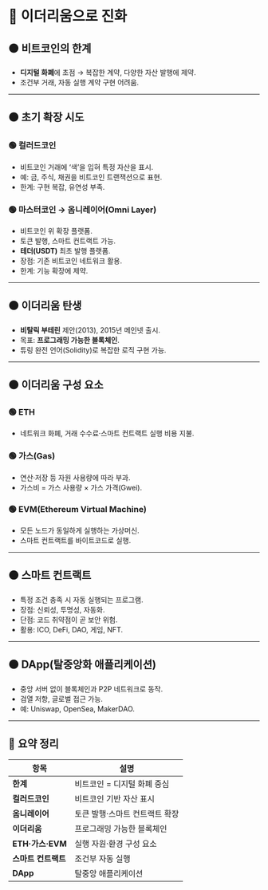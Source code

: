 # 🔴 이더리움으로 진화

## 🟠 비트코인의 한계
- **디지털 화폐**에 초점 → 복잡한 계약, 다양한 자산 발행에 제약.
- 조건부 거래, 자동 실행 계약 구현 어려움.

---

## 🟠 초기 확장 시도

### 🟢 컬러드코인
- 비트코인 거래에 ‘색’을 입혀 특정 자산을 표시.
- 예: 금, 주식, 채권을 비트코인 트랜잭션으로 표현.
- 한계: 구현 복잡, 유연성 부족.

### 🟢 마스터코인 → 옴니레이어(Omni Layer)
- 비트코인 위 확장 플랫폼.
- 토큰 발행, 스마트 컨트랙트 가능.
- **테더(USDT)** 최초 발행 플랫폼.
- 장점: 기존 비트코인 네트워크 활용.
- 한계: 기능 확장에 제약.

---

## 🟠 이더리움 탄생
- **비탈릭 부테린** 제안(2013), 2015년 메인넷 출시.
- 목표: **프로그래밍 가능한 블록체인**.
- 튜링 완전 언어(Solidity)로 복잡한 로직 구현 가능.

---

## 🟠 이더리움 구성 요소

### 🟢 ETH
- 네트워크 화폐, 거래 수수료·스마트 컨트랙트 실행 비용 지불.

### 🟢 가스(Gas)
- 연산·저장 등 자원 사용량에 따라 부과.
- 가스비 = 가스 사용량 × 가스 가격(Gwei).

### 🟢 EVM(Ethereum Virtual Machine)
- 모든 노드가 동일하게 실행하는 가상머신.
- 스마트 컨트랙트를 바이트코드로 실행.

---

## 🟠 스마트 컨트랙트
- 특정 조건 충족 시 자동 실행되는 프로그램.
- 장점: 신뢰성, 투명성, 자동화.
- 단점: 코드 취약점이 곧 보안 위험.
- 활용: ICO, DeFi, DAO, 게임, NFT.

---

## 🟠 DApp(탈중앙화 애플리케이션)
- 중앙 서버 없이 블록체인과 P2P 네트워크로 동작.
- 검열 저항, 글로벌 접근 가능.
- 예: Uniswap, OpenSea, MakerDAO.

---

## 📌 요약 정리
| 항목 | 설명 |
|------|------|
| **한계** | 비트코인 = 디지털 화폐 중심 |
| **컬러드코인** | 비트코인 기반 자산 표시 |
| **옴니레이어** | 토큰 발행·스마트 컨트랙트 확장 |
| **이더리움** | 프로그래밍 가능한 블록체인 |
| **ETH·가스·EVM** | 실행 자원·환경 구성 요소 |
| **스마트 컨트랙트** | 조건부 자동 실행 |
| **DApp** | 탈중앙 애플리케이션 |
